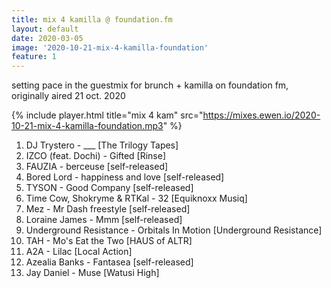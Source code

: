 ```yaml
---
title: mix 4 kamilla @ foundation.fm
layout: default
date: 2020-03-05
image: '2020-10-21-mix-4-kamilla-foundation'
feature: 1
---
```


setting pace in the guestmix for brunch + kamilla on foundation fm, originally aired 21 oct. 2020

{% include player.html title="mix 4 kam" src="https://mixes.ewen.io/2020-10-21-mix-4-kamilla-foundation.mp3" %}

1. DJ Trystero - ___ [The Trilogy Tapes]
2. IZCO (feat. Dochi) - Gifted [Rinse]
3. FAUZIA - berceuse [self-released]
4. Bored Lord - happiness and love [self-released]
5. TYSON - Good Company [self-released]
6. Time Cow, Shokryme & RTKal - 32 [Equiknoxx Musiq]
7. Mez - Mr Dash freestyle [self-released]
8. Loraine James - Mmm [self-released]
9. Underground Resistance - Orbitals In Motion [Underground Resistance]
10. TAH - Mo's Eat the Two [HAUS of ALTR]
11. A2A - Lilac [Local Action]
12. Azealia Banks - Fantasea [self-released]
13. Jay Daniel - Muse [Watusi High]
